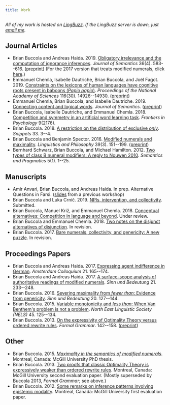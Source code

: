 ```yaml
---
title: Work
---
```


*All of my work is hosted on [LingBuzz][].
If the LingBuzz server is down, just [email me][email].*

[LingBuzz]: https://ling.auf.net/lingbuzz
[email]: mailto:brian.buccola@gmail.com

## Journal Articles

- Brian Buccola and Andreas Haida. 2019.
  [Obligatory irrelevance and the computation of ignorance inferences][oblig-irrel-doi].
  *Journal of Semantics* 36(4). 583--616.
  ([preprint][oblig-irrel-lb])
  (For the 2017 version that treats modified numerals, click [here][oblig-irrel-modnum-lb].)
- Emmanuel Chemla, Isabelle Dautriche, Brian Buccola, and Joël Fagot. 2019.
  [Constraints on the lexicons of human languages have cognitive roots present in baboons (*Papio papio*)][baboons-doi].
  *Proceedings of the National Academy of Sciences* 116(30). 14926--14930.
  ([preprint][baboons-lb])
- Emmanuel Chemla, Brian Buccola, and Isabelle Dautriche. 2019.
  [Connecting content and logical words][connecting-doi].
  *Journal of Semantics*.
  ([preprint][connecting-lb])
- Brian Buccola, Isabelle Dautriche, and Emmanuel Chemla. 2018.
  [Competition and symmetry in an artificial word learning task][competition].
  *Frontiers in Psychology* 9(2176).
- Brian Buccola. 2018.
  [A restriction on the distribution of exclusive *only*][only-snippet].
  *Snippets* 33. 3--4.
- Brian Buccola and Benjamin Spector. 2016.
  [Modified numerals and maximality][mod-num-max-doi].
  *Linguistics and Philosophy* 39(3). 151--199.
  ([preprint][mod-num-max-lb])
- Bernhard Schwarz, Brian Buccola, and Michael Hamilton. 2012.
  [Two types of class B numeral modifiers: A reply to Nouwen 2010][reply-to-nouwen-sp].
  *Semantics and Pragmatics* 5(1). 1--25.

[oblig-irrel-doi]: https://doi.org/10.1093/jos/ffz013
[oblig-irrel-lb]: https://ling.auf.net/lingbuzz/003600/current.pdf
[oblig-irrel-modnum-lb]: https://ling.auf.net/lingbuzz/003600/v1.pdf
[baboons-doi]: https://doi.org/10.1073/pnas.1907023116
[baboons-lb]: https://ling.auf.net/lingbuzz/004172/current.pdf
[competition]: https://dx.doi.org/10.3389/fpsyg.2018.02176
[connecting-doi]: https://doi.org/10.1093/jos/ffz001
[connecting-lb]: https://ling.auf.net/lingbuzz/004481/current.pdf
[only-snippet]: http://www.ledonline.it/snippets/allegati/snippets33002.pdf
[mod-num-max-doi]: https://dx.doi.org/10.1007/s10988-016-9187-2
[mod-num-max-lb]: https://ling.auf.net/lingbuzz/002528/current.pdf
[reply-to-nouwen-sp]: http://semprag.org/article/download/sp.5.1/pdf

## Manuscripts

- Amir Anvari, Brian Buccola, and Andreas Haida. In prep.
  Alternative Questions in Farsi.
  ([slides][miq2018] from a previous workshop)
- Brian Buccola and Luka Crnič. 2019.
  [NPIs, intervention, and collectivity][intcoll-lb].
  Submitted.
- Brian Buccola, Manuel Križ, and Emmanuel Chemla. 2018.
  [Conceptual alternatives: Competition in language and beyond][concepts-lb].
  Under review.
- Brian Buccola and Emmanuel Chemla. 2018.
  [Two notes on the disjunct alternatives of disjunction][or-snippet].
  In revision.
- Brian Buccola. 2017.
  [Bare numerals, collectivity, and genericity: A new puzzle][bare-num-lb].
  In revision.

[intcoll-lb]: https://ling.auf.net/lingbuzz/004553/current.pdf
[or-snippet]: https://ling.auf.net/lingbuzz/003967/current.pdf
[concepts-lb]: https://ling.auf.net/lingbuzz/003208/current.pdf
[bare-num-lb]: https://ling.auf.net/lingbuzz/003400/current.pdf

## Proceedings Papers

- Brian Buccola and Andreas Haida. 2017.
  [Expressing agent indifference in German][ac2017].
  *Amsterdam Colloquium* 21. 165--174.
- Brian Buccola and Andreas Haida. 2017.
  [A surface-scope analysis of authoritative readings of modified numerals][sub21].
  *Sinn und Bedeutung* 21. 233--248.
- Brian Buccola. 2016.
  [Severing maximality from *fewer than*: Evidence from genericity][sub20].
  *Sinn und Bedeutung* 20. 127--144.
- Brian Buccola. 2015.
  [Variable monotonicity and *less than*: When Van Benthem's problem is not a problem][nels45].
  *North East Linguistic Society (NELS)* 45. 125--134.
- Brian Buccola. 2013.
  [On the expressivity of Optimality Theory versus ordered rewrite rules][fg-doi].
  *Formal Grammar*. 142--158.
  ([preprint][fg-lb])

[miq2018]: https://drive.google.com/file/d/1di75XXJOFL2iOjQEU_afrsbtGGnsHY8V/view
[ac2017]: https://ling.auf.net/lingbuzz/003763/current.pdf
[sub21]: https://ling.auf.net/lingbuzz/003307/current.pdf
[sub20]: https://ling.auf.net/lingbuzz/002847/current.pdf
[nels45]: https://ling.auf.net/lingbuzz/002512/current.pdf
[fg-doi]: https://dx.doi.org/10.1007/978-3-642-39998-5_9
[fg-lb]: https://ling.auf.net/lingbuzz/002513/current.pdf

## Other

- Brian Buccola. 2015.
  [*Maximality in the semantics of modified numerals*][dissertation].
  Montreal, Canada: McGill University PhD thesis.
- Brian Buccola. 2013.
  [Two proofs that classic Optimality Theory is expressively weaker than ordered rewrite rules][eval2].
  Montreal, Canada: McGill University second evaluation paper.
  (Mostly superseded by Buccola 2013, *Formal Grammar*; see above.)
- Brian Buccola. 2012.
  [Some remarks on inference patterns involving epistemic modality][eval1].
  Montreal, Canada: McGill University first evaluation paper.

[dissertation]: https://ling.auf.net/lingbuzz/003039/current.pdf
[eval2]: https://ling.auf.net/lingbuzz/003038/current.pdf
[eval1]: https://ling.auf.net/lingbuzz/003037/current.pdf
